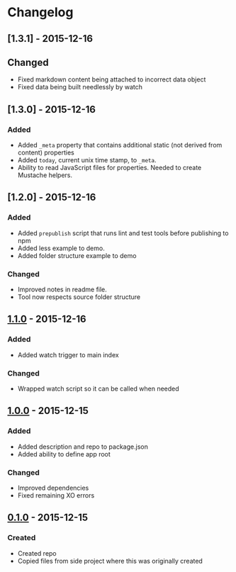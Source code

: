 # Changelog

## [1.3.1] - 2015-12-16

## Changed

- Fixed markdown content being attached to incorrect data object
- Fixed data being built needlessly by watch

## [1.3.0] - 2015-12-16

### Added

- Added `_meta` property that contains additional static (not derived from content) properties
- Added `today`, current unix time stamp, to `_meta`.
- Ability to read JavaScript files for properties. Needed to create Mustache helpers.

## [1.2.0] - 2015-12-16

### Added

- Added `prepublish` script that runs lint and test tools before publishing to npm
- Added less example to demo.
- Added folder structure example to demo

### Changed

- Improved notes in readme file.
- Tool now respects source folder structure

## [1.1.0] - 2015-12-16

### Added

- Added watch trigger to main index

### Changed

- Wrapped watch script so it can be called when needed

## [1.0.0] - 2015-12-15

### Added

- Added description and repo to package.json
- Added ability to define app root

### Changed

- Improved dependencies
- Fixed remaining XO errors

## [0.1.0] - 2015-12-15

### Created

- Created repo
- Copied files from side project where this was originally created

[1.1.0]: https://github.com/Macrofig/plain-static/releases/tag/v1.1.0
[1.0.0]: https://github.com/Macrofig/plain-static/releases/tag/v1.0.0
[0.1.0]: https://github.com/Macrofig/plain-static/releases/tag/v0.1.0
